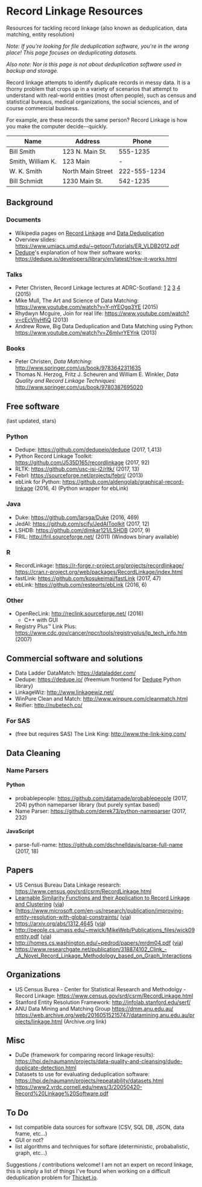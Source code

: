 # Record Linkage Resources
Resources for tackling record linkage (also known as deduplication, data matching, entity resolution)

_Note: If you're looking for file deduplication software, you're in the wrong place! This page focuses on deduplicating datasets._

_Also note: Nor is this page is not about deduplication software used in backup and storage._

Record linkage attempts to identify duplicate records in messy data. It is a thorny problem that crops up in a variety of scenarios that attempt to understand with real-world entities (most often people), such as census and statistical bureaus, medical organizations, the social sciences, and of course commercial business.

For example, are these records the same person? Record Linkage is how you make the computer decide--quickly.

| Name | Address | Phone |
| --- | --- | --- |
| Bill Smith | 123 N. Main St. | 555-1235 |
| Smith, William K. | 123 Main | - |
| W. K. Smith | North Main Street | 222-555-1234 |
| Bill Schmidt | 1230 Main St. | 542-1235 |

## Background

### Documents
- Wikipedia pages on [Record Linkage](https://en.wikipedia.org/wiki/Record_linkage) and [Data Deduplication](https://en.wikipedia.org/wiki/Data_deduplication)
- Overview slides: https://www.umiacs.umd.edu/~getoor/Tutorials/ER_VLDB2012.pdf
- [Dedupe](https://github.com/dedupeio/dedupe)'s explanation of how their software works: https://dedupe.io/developers/library/en/latest/How-it-works.html

### Talks
- Peter Christen, Record Linkage lectures at ADRC-Scotland: [1](https://www.youtube.com/watch?v=DyGonV7A_EY) [2](https://www.youtube.com/watch?v=dcNTvYDdun0) [3](https://www.youtube.com/watch?v=HAKW5tHVCmw) [4](https://www.youtube.com/watch?v=4Iv5axrAWqQ) (2015)
- Mike Mull, The Art and Science of Data Matching: https://www.youtube.com/watch?v=Y-nYEOgq3YE (2015)
- Rhydwyn Mcguire, Join for real life: https://www.youtube.com/watch?v=cEcVIjyHfiQ (2013)
- Andrew Rowe, Big Data Deduplication and Data Matching using Python: https://www.youtube.com/watch?v=Z6mlvrYEYnk (2013)

### Books
- Peter Christen, _Data Matching_: http://www.springer.com/us/book/9783642311635
- Thomas N. Herzog, Fritz J. Scheuren and William E. Winkler, _Data Quality and Record Linkage Techniques_: http://www.springer.com/us/book/9780387695020

## Free software
(last updated, stars)

### Python
- Dedupe: https://github.com/dedupeio/dedupe (2017, 1,413)
- Python Record Linkage Toolkit: https://github.com/J535D165/recordlinkage (2017, 92)
- RLTK: https://github.com/usc-isi-i2/rltk/ (2017, 13)
- Febrl: https://sourceforge.net/projects/febrl/ (2013)
- ebLink for Python: https://github.com/aldengolab/graphical-record-linkage (2016, 4) (Python wrapper for ebLink)

### Java
- Duke: https://github.com/larsga/Duke (2016, 469)
- JedAI: https://github.com/scify/JedAIToolkit (2017, 12)
- LSHDB: https://github.com/dimkar121/LSHDB (2017, 9)
- FRIL: http://fril.sourceforge.net/ (2011) (Windows binary available)

### R
- RecordLinkage: https://r-forge.r-project.org/projects/recordlinkage/ https://cran.r-project.org/web/packages/RecordLinkage/index.html
- fastLink: https://github.com/kosukeimai/fastLink (2017, 47)
- ebLink: https://github.com/resteorts/ebLink (2016, 6)

### Other
- OpenRecLink: http://reclink.sourceforge.net/ (2016)
  - C++ with GUI
- Registry Plus™ Link Plus: https://www.cdc.gov/cancer/npcr/tools/registryplus/lp_tech_info.htm (2007)

## Commercial software and solutions
- Data Ladder DataMatch: https://dataladder.com/
- Dedupe: https://dedupe.io/ (freemium frontend for [Dedupe](https://github.com/dedupeio/dedupe) Python library)
- LinkageWiz: http://www.linkagewiz.net/
- WinPure Clean and Match: http://www.winpure.com/cleanmatch.html
- Reifier: http://nubetech.co/

### For SAS
- (free but requires SAS) The Link King: http://www.the-link-king.com/

## Data Cleaning

### Name Parsers

#### Python
- probablepeople: https://github.com/datamade/probablepeople (2017, 204)
python nameparser library (but purely syntax based)
- Name Parser: https://github.com/derek73/python-nameparser (2017, 232)

#### JavaScript
- parse-full-name: https://github.com/dschnelldavis/parse-full-name (2017, 18)

## Papers
- US Census Bureau Data Linkage research: https://www.census.gov/srd/csrm/RecordLinkage.html
- [Learnable Similarity Functions and their Application to Record Linkage and Clustering](http://www.cs.utexas.edu/%7Eml/papers/marlin-dissertation-06.pdf) ([via](https://github.com/dedupeio/dedupe))
- [https://www.microsoft.com/en-us/research/publication/improving-entity-resolution-with-global-constraints/ ([via](https://dedupe.io/developers/library/en/latest/Bibliography.html))
- https://arxiv.org/abs/1312.4645 ([via](https://dedupe.io/developers/library/en/latest/Bibliography.html))
- http://people.cs.umass.edu/~mwick/MikeWeb/Publications_files/wick09entity.pdf ([via](https://dedupe.io/developers/library/en/latest/Bibliography.html))
- http://homes.cs.washington.edu/~pedrod/papers/mrdm04.pdf ([via](https://dedupe.io/developers/library/en/latest/Bibliography.html))
- https://www.researchgate.net/publication/318874102_Clink_-_A_Novel_Record_Linkage_Methodology_based_on_Graph_Interactions

## Organizations
- US Census Burea - Center for Statistical Research and Methodolgy - Record Linkage: https://www.census.gov/srd/csrm/RecordLinkage.html
- Stanford Entity Resolution Framework: http://infolab.stanford.edu/serf/
- ANU Data Mining and Matching Group https://dmm.anu.edu.au/ https://web.archive.org/web/20160515215747/datamining.anu.edu.au/projects/linkage.html (Archive.org link)

## Misc
- DuDe (framework for comparing record linkage results): https://hpi.de/naumann/projects/data-quality-and-cleansing/dude-duplicate-detection.html
- Datasets to use for evaluating deduplication software: https://hpi.de/naumann/projects/repeatability/datasets.html
- https://www2.vrdc.cornell.edu/news/3/20050420-Record%20Linkage%20Software.pdf

## To Do
- list compatible data sources for software (CSV, SQL DB, JSON, data frame, etc...)
- GUI or not?
- list algorithms and techniques for softare (deterministic, probabalistic, graph, etc...)

Suggestions / contributions welcome! I am not an expert on record linkage, this is simply a list of things I've found when working on a difficult deduplication problem for [Thicket.io](https://thicket.io).
